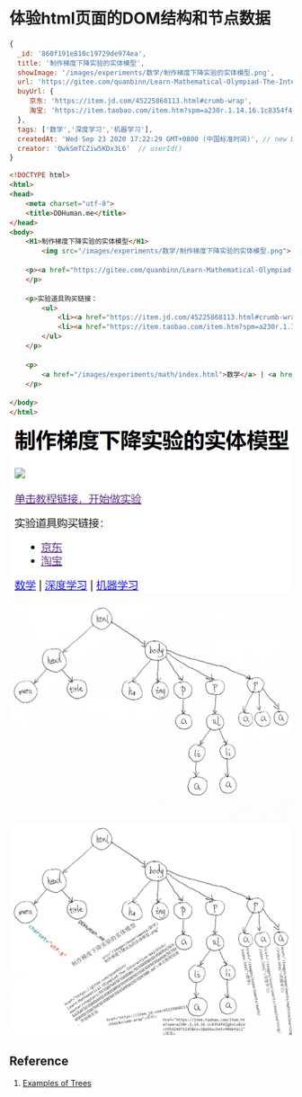 ﻿# 体验html页面的DOM结构和节点数据

```javascript
{
  _id: '860f191e810c19729de974ea',
  title: '制作梯度下降实验的实体模型',
  showImage: '/images/experiments/数学/制作梯度下降实验的实体模型.png',
  url: 'https://gitee.com/quanbinn/Learn-Mathematical-Olympiad-The-Interactive-Way/blob/master/chapters/%E5%BE%AE%E5%88%86/%E5%88%B6%E4%BD%9C%E6%A2%AF%E5%BA%A6%E4%B8%8B%E9%99%8D%E5%AE%9E%E9%AA%8C%E7%9A%84%E5%AE%9E%E4%BD%93%E6%A8%A1%E5%9E%8B.md',
  buyUrl: {
     京东: 'https://item.jd.com/45225868113.html#crumb-wrap',
     淘宝: 'https://item.taobao.com/item.htm?spm=a230r.1.14.16.1c8354f4Ig6vLs&id=595424471145&ns=1&abbucket=9#detail'
  },  
  tags: ['数学','深度学习','机器学习'],
  createdAt: 'Wed Sep 23 2020 17:22:29 GMT+0800 (中国标准时间)', // new Date()
  creator: 'QwkSmTCZiw5KDx3L6'  // userId() 
}
```

```html
<!DOCTYPE html>
<html>
<head>
	<meta charset="utf-8">
	<title>DDHuman.me</title>
</head>
<body>
	<H1>制作梯度下降实验的实体模型</H1>
		<img src="/images/experiments/数学/制作梯度下降实验的实体模型.png">

	<p><a href="https://gitee.com/quanbinn/Learn-Mathematical-Olympiad-The-Interactive-Way/blob/master/chapters/%E5%BE%AE%E5%88%86/%E5%88%B6%E4%BD%9C%E6%A2%AF%E5%BA%A6%E4%B8%8B%E9%99%8D%E5%AE%9E%E9%AA%8C%E7%9A%84%E5%AE%9E%E4%BD%93%E6%A8%A1%E5%9E%8B.md">单击教程链接，开始做实验</a>
	</p>	

	<p>实验道具购买链接：
		<ul>
			<li><a href="https://item.jd.com/45225868113.html#crumb-wrap">京东</a></li>
			<li><a href="https://item.taobao.com/item.htm?spm=a230r.1.14.16.1c8354f4Ig6vLs&id=595424471145&ns=1&abbucket=9#detail">淘宝</a></li>
		</ul>
	</p>

	<p>
		<a href="/images/experiments/math/index.html">数学</a> | <a href="/images/experiments/deeplearning/index.html">深度学习</a> | 	<a href="/images/experiments/mathinelearning/index.html">机器学习</a>
	</p>

</body>
</html>
```

![](/images/用Javascript-CRUD-DOM的Tree节点/体验html页面的DOM结构和节点数据/1a.png)

![](/images/用Javascript-CRUD-DOM的Tree节点/体验html页面的DOM结构和节点数据/1b.jpg)

![](/images/用Javascript-CRUD-DOM的Tree节点/体验html页面的DOM结构和节点数据/1c.jpg)

## Reference

1. [Examples of Trees](https://runestone.academy/runestone/books/published/pythonds/Trees/ExamplesofTrees.html) 



